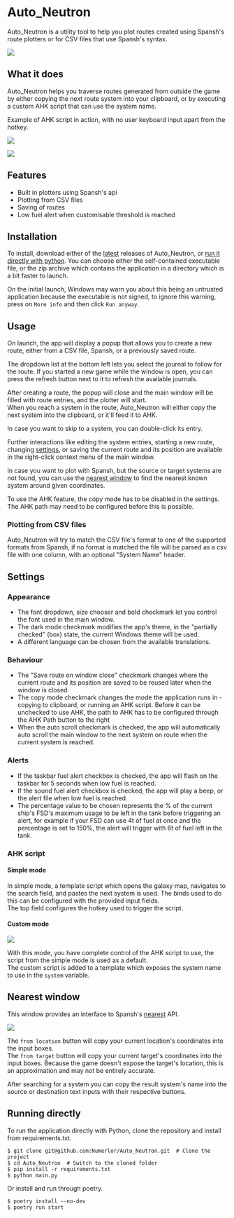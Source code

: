 # Auto_Neutron

Auto_Neutron is a utility tool to help you plot routes created using Spansh's route plotters or for CSV files that use Spansh's syntax.

![](https://i.imgur.com/o10p5mg.png)

## What it does

Auto_Neutron helps you traverse routes generated from outside the game by either copying the next route system into your clipboard, or by executing a custom AHK script that can use the system name.

Example of AHK script in action, with no user keyboard input apart from the hotkey.

![](https://i.imgur.com/ciZ5iQW.jpg)

![](https://i.imgur.com/xzq2L1U.png)

## Features

* Built in plotters using Spansh's api
* Plotting from CSV files
* Saving of routes
* Low fuel alert when customisable threshold is reached

## Installation

To install, download either of the [latest](https://github.com/Numerlor/Auto_Neutron/releases/latest) releases of Auto_Neutron, or [run it directly with python](#running-directly).
You can choose either the self-contained executable file, or the zip archive which contains the application in a directory which is a bit faster to launch.

On the initial launch, Windows may warn you about this being an untrusted application because the executable is not signed, to ignore this warning, press on `More info` and then click `Run anyway`.

## Usage

On launch, the app will display a popup that allows you to create a new route, either from a CSV file, Spansh, or a previously saved route.

The dropdown list at the bottom left lets you select the journal to follow for the route. If you started a new game while the window is open, you can press the refresh button next to it to refresh the available journals.

After creating a route, the popup will close and the main window will be filled with route entries, and the plotter will start.\
When you reach a system in the route, Auto_Neutron will either copy the next system into the clipboard, or it'll feed it to AHK.

In case you want to skip to a system, you can double-click its entry.

Further interactions like editing the system entries, starting a new route, changing [settings](#settings), or saving the current route and its position are available in the right-click context menu of the main window.

In case you want to plot with Spansh, but the source or target systems are not found, you can use the [nearest window](#nearest-window) to find the nearest known system around given coordinates.

To use the AHK feature, the copy mode has to be disabled in the settings. The AHK path may need to be configured before this is possible.

### Plotting from CSV files

Auto_Neutron will try to match the CSV file's format to one of the supported formats from Spansh, if no format is matched the file will be parsed as a csv file with one column, with an optional "System Name" header.

## Settings
### Appearance
* The font dropdown, size chooser and bold checkmark let you control the font used in the main window.
* The dark mode checkmark modifies the app's theme, in the "partially checked" (box) state, the current Windows theme will be used.
* A different language can be chosen from the available translations.

### Behaviour
* The "Save route on window close" checkmark changes where the current route and its position are saved to be reused later when the window is closed
* The copy mode checkmark changes the mode the application runs in - copying to clipboard, or running an AHK script. Before it can be unchecked to use AHK, the path to AHK has to be configured through the AHK Path button to the right
* When the auto scroll checkmark is checked, the app will automatically auto scroll the main window to the next system on route when the current system is reached.

### Alerts
* If the taskbar fuel alert checkbox is checked, the app will flash on the taskbar for 5 seconds when low fuel is reached.
* If the sound fuel alert checkbox is checked, the app will play a beep, or the alert file when low fuel is reached.
* The percentage value to be chosen represents the % of the current ship's FSD's maximum usage to be left in the tank before triggering an alert, for example if your FSD can use 4t of fuel at once and the percentage is set to 150%, the alert will trigger with 6t of fuel left in the tank.

### AHK script

#### Simple mode
In simple mode, a template script which opens the galaxy map, navigates to the search field, and pastes the next system is used. The binds used to do this can be configured with the provided input fields.\
The top field configures the hotkey used to trigger the script.

#### Custom mode

![](https://i.imgur.com/RYVthYw.png)

With this mode, you have complete control of the AHK script to use, the script from the simple mode is used as a default.\
The custom script is added to a template which exposes the system name to use in the `system` variable.

## Nearest window
This window provides an interface to Spansh's [nearest](https://www.spansh.co.uk/nearest) API.

![](https://i.imgur.com/X9EQbUm.png)

The `from location` button will copy your current location's coordinates into the input boxes.\
The `from target` button will copy your current target's coordinates into the input boxes. Because the game doesn't expose the target's location, this is an approximation and may not be entirely accurate.

After searching for a system you can copy the result system's name into the source or destination text inputs with their respective buttons.

## Running directly
To run the application directly with Python, clone the repository and install from requirements.txt.
```shell
$ git clone git@github.com:Numerlor/Auto_Neutron.git  # Clone the project
$ cd Auto_Neutron  # Switch to the cloned folder
$ pip install -r requirements.txt
$ python main.py
```
Or install and run through poetry.
```shell
$ poetry install --no-dev
$ poetry run start
```
